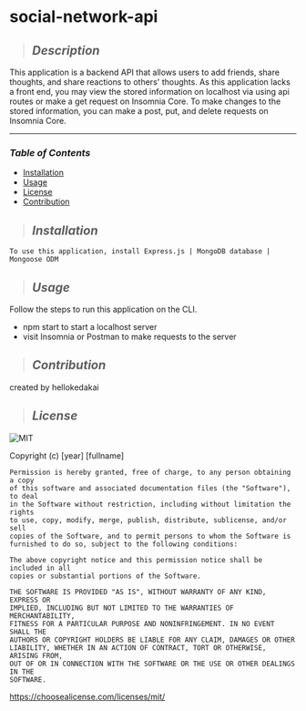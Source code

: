 # **social-network-api**

  >## **_Description_**

  This application is a backend API that allows users to add friends, share thoughts, and share reactions to others' thoughts. As this application lacks a front end, you may view the stored information on localhost via using api routes or make a get request on Insomnia Core. To make changes to the stored information, you can make a post, put, and delete requests on Insomnia Core. 

  ---
  ### **_Table of Contents_**

  * [Installation](#installation)
  * [Usage](#usage)
  * [License](#license)
  * [Contribution](#contribution)

  >## **_Installation_**

  ```
  To use this application, install Express.js | MongoDB database | Mongoose ODM
  ```

  >## **_Usage_**

  Follow the steps to run this application on the CLI.
  * npm start to start a localhost server
  * visit Insomnia or Postman to make requests to the server
  

  >## **_Contribution_**

  created by hellokedakai

  

  >## **_License_**

  ![MIT](https://img.shields.io/badge/license-MIT-blue)

  Copyright (c) [year] [fullname]

    Permission is hereby granted, free of charge, to any person obtaining a copy
    of this software and associated documentation files (the "Software"), to deal
    in the Software without restriction, including without limitation the rights
    to use, copy, modify, merge, publish, distribute, sublicense, and/or sell
    copies of the Software, and to permit persons to whom the Software is
    furnished to do so, subject to the following conditions:
    
    The above copyright notice and this permission notice shall be included in all
    copies or substantial portions of the Software.
    
    THE SOFTWARE IS PROVIDED "AS IS", WITHOUT WARRANTY OF ANY KIND, EXPRESS OR
    IMPLIED, INCLUDING BUT NOT LIMITED TO THE WARRANTIES OF MERCHANTABILITY,
    FITNESS FOR A PARTICULAR PURPOSE AND NONINFRINGEMENT. IN NO EVENT SHALL THE
    AUTHORS OR COPYRIGHT HOLDERS BE LIABLE FOR ANY CLAIM, DAMAGES OR OTHER
    LIABILITY, WHETHER IN AN ACTION OF CONTRACT, TORT OR OTHERWISE, ARISING FROM,
    OUT OF OR IN CONNECTION WITH THE SOFTWARE OR THE USE OR OTHER DEALINGS IN THE
    SOFTWARE.

  https://choosealicense.com/licenses/mit/

  

